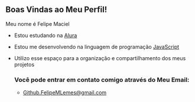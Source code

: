 ## Boas Vindas ao Meu Perfil!

Meu nome é Felipe Maciel

- Estou estudando na [Alura](https://www.alura.com.br)
- Estou me desenvolvendo na linguagem de programação [JavaScript](https://pt.wikipedia.org/wiki/JavaScript)
- Utilizo esse espaço para a organização e compartilhamento dos meus projetos

  ### Você pode entrar em contato comigo através do Meu Email:

  - Github.FelipeMLemes@gmail.com

